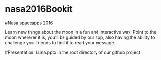 # nasa2016Bookit
#Nasa spaceapps 2016

Learn new things about the moon in a fun and interactive way! Point to the moon wherever it is, you'll be guided by our app, also having the ability to challenge your friends to find it to read your message.

#Presentation:
Luna.pptx in the root directory of our github project